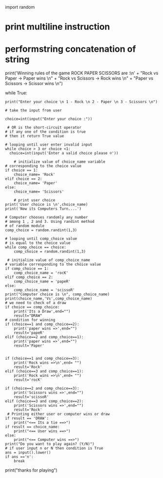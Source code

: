 import random
# print multiline instruction
# performstring concatenation of string
print('Winning rules of the game ROCK PAPER SCISSORS are :\n'
      + "Rock vs Paper -> Paper wins \n"
      + "Rock vs Scissors -> Rock wins \n"
      + "Paper vs Scissors -> Scissor wins \n")
 
while True:
     
    print("Enter your choice \n 1 - Rock \n 2 - Paper \n 3 - Scissors \n")
     
    # take the input from user
     
    choice=int(input("Enter your choice :"))
     
     # OR is the short-circuit operator
    # if any one of the condition is true
    # then it return True value
     
    # looping until user enter invalid input
    while choice > 3 or choice <1:
      choice=int(input('Enter a valid choice please ☺'))
         
        # initialize value of choice_name variable
    # corresponding to the choice value
    if choice == 1:
        choice_name= 'Rock'
    elif choice == 2:
        choice_name= 'Paper'
    else:
        choice_name= 'Scissors'
         
        # print user choice
    print('User choice is \n',choice_name)
    print('Now its Computers Turn....')
     
    # Computer chooses randomly any number
    # among 1 , 2 and 3. Using randint method
    # of random module
    comp_choice = random.randint(1,3)
     
    # looping until comp_choice value
    # is equal to the choice value
    while comp_choice == choice:
        comp_choice = random.randint(1,3)
         
     # initialize value of comp_choice_name
    # variable corresponding to the choice value
    if comp_choice == 1:
        comp_choice_name = 'rocK'
    elif comp_choice == 2:
        comp_choice_name = 'papeR'
    else:
        comp_choice_name = 'scissoR'
    print("Computer choice is \n", comp_choice_name)
    print(choice_name,'Vs',comp_choice_name)
    # we need to check of a draw
    if choice == comp_choice:
        print('Its a Draw',end="")
        result="DRAW"
    # condition for winning      
    if (choice==1 and comp_choice==2):
        print('paper wins =>',end="")
        result='papeR'
    elif (choice==2 and comp_choice==1):
        print('paper wins =>',end="")
        result='Paper'
         
       
    if (choice==1 and comp_choice==3):
        print('Rock wins =>\n',end= "")
        result='Rock'
    elif (choice==3 and comp_choice==1):
        print('Rock wins =>\n',end= "")
        result='rocK'
         
    if (choice==2 and comp_choice==3):
        print('Scissors wins =>',end="")
        result='scissoR'
    elif (choice==3 and comp_choice==2):
        print('Scissors wins =>',end="")
        result='Rock'
     # Printing either user or computer wins or draw
    if result == 'DRAW':
        print("<== Its a tie ==>")
    if result == choice_name:
        print("<== User wins ==>")
    else:
        print("<== Computer wins ==>")
    print("Do you want to play again? (Y/N)")
    # if user input n or N then condition is True
    ans = input().lower()
    if ans =='n':
        break

print("thanks for playing")
